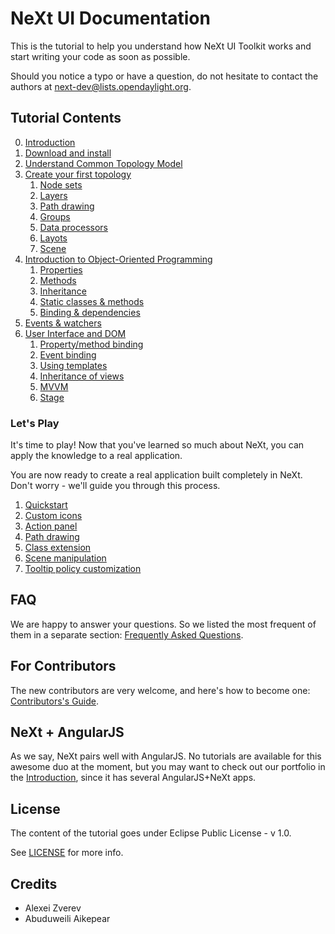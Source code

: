 # NeXt UI Documentation

This is the tutorial to help you understand how NeXt UI Toolkit works and start writing your code as soon as possible.

Should you notice a typo or have a question, do not hesitate to contact the authors at <next-dev@lists.opendaylight.org>.

## Tutorial Contents
0. [Introduction](./tutorials/tutorial-000.md)
1. [Download and install](./tutorials/tutorial-001.md)
2. [Understand Common Topology Model](./tutorials/tutorial-002.md)
3. [Create your first topology](./tutorials/tutorial-003.md)
    1. [Node sets](./tutorials/tutorial-003-01.md)
    2. [Layers](./tutorials/tutorial-003-02.md)
    3. [Path drawing](./tutorials/tutorial-003-03.md)
    4. [Groups](./tutorials/tutorial-003-04.md)
    5. [Data processors](./tutorials/tutorial-003-05.md)
    6. [Layots](./tutorials/tutorial-003-06.md)
    7. [Scene](./tutorials/tutorial-003-07.md)
4. [Introduction to Object-Oriented Programming](/tutorials/tutorial-004.md)
    1. [Properties](./tutorials/tutorial-004-01.md)
    2. [Methods](./tutorials/tutorial-004-02.md)
    3. [Inheritance](./tutorials/tutorial-004-03.md)
    4. [Static classes & methods](./tutorials/tutorial-004-04.md)
    5. [Binding & dependencies](./tutorials/tutorial-004-05.md)
5. [Events & watchers](./tutorials/tutorial-005.md)
6. [User Interface and DOM](./tutorials/tutorial-006.md)
	1. [Property/method binding](./tutorials/tutorial-006-01.md)
	2. [Event binding](./tutorials/tutorial-006-02.md)
	3. [Using templates](./tutorials/tutorial-006-03.md)
	4. [Inheritance of views](./tutorials/tutorial-006-04.md)
	5. [MVVM](./tutorials/tutorial-006-05.md)
	6. [Stage](./tutorials/tutorial-006-06.md)

### Let's Play

It's time to play! Now that you've learned so much about NeXt, you can apply the knowledge to a real application.

You are now ready to create a real application built completely in NeXt. Don't worry - we'll guide you through this process.

1. [Quickstart](./tutorials/letsplay/letsplay-01.md)
2. [Custom icons](./tutorials/letsplay/letsplay-02.md)
3. [Action panel](./tutorials/letsplay/letsplay-03.md)
4. [Path drawing](./tutorials/letsplay/letsplay-04.md)
5. [Class extension](./tutorials/letsplay/letsplay-05.md)
6. [Scene manipulation](./tutorials/letsplay/letsplay-06.md)
7. [Tooltip policy customization](./tutorials/letsplay/letsplay-07.md)

## FAQ
We are happy to answer your questions. So we listed the most frequent of them in a separate section: [Frequently Asked Questions](tutorials/faq.md).

## For Contributors
The new contributors are very welcome, and here's how to become one: [Contributors's Guide](tutorials/contributors-guide.md).

## NeXt + AngularJS
As we say, NeXt pairs well with AngularJS. No tutorials are available for this awesome duo at the moment, but you may want to check out our portfolio in the [Introduction](tutorials/tutorial-000.md), since it has several AngularJS+NeXt apps.

## License
The content of the tutorial goes under Eclipse Public License - v 1.0.

See [LICENSE](./LICENSE) for more info.

## Credits
* Alexei Zverev
* Abuduweili Aikepear